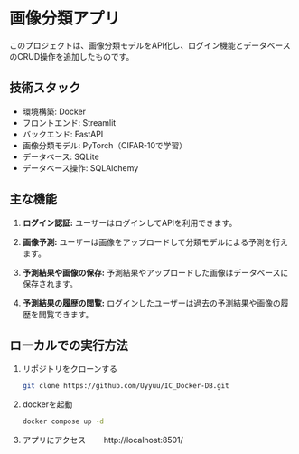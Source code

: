 # 画像分類アプリ

このプロジェクトは、画像分類モデルをAPI化し、ログイン機能とデータベースのCRUD操作を追加したものです。

## 技術スタック

- 環境構築: Docker
- フロントエンド: Streamlit
- バックエンド: FastAPI
- 画像分類モデル: PyTorch（CIFAR-10で学習）
- データベース: SQLite
- データベース操作: SQLAlchemy


## 主な機能

1. **ログイン認証:** ユーザーはログインしてAPIを利用できます。

2. **画像予測:** ユーザーは画像をアップロードして分類モデルによる予測を行えます。

3. **予測結果や画像の保存:** 予測結果やアップロードした画像はデータベースに保存されます。

4. **予測結果の履歴の閲覧:** ログインしたユーザーは過去の予測結果や画像の履歴を閲覧できます。

## ローカルでの実行方法

1. リポジトリをクローンする
   ```bash
   git clone https://github.com/Uyyuu/IC_Docker-DB.git
   ```
2. dockerを起動
   ```bash
   docker compose up -d
   ```
3. アプリにアクセス
　　http://localhost:8501/
